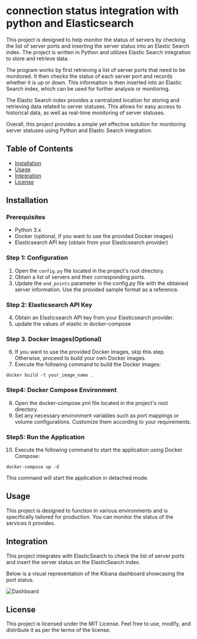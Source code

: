 # connection status integration with python and Elasticsearch

This project is designed to help monitor the status of servers by checking the list of server ports and inserting the server status into an Elastic Search index. The project is written in Python and utilizes Elastic Search integration to store and retrieve data.

The program works by first retrieving a list of server ports that need to be monitored. It then checks the status of each server port and records whether it is up or down. This information is then inserted into an Elastic Search index, which can be used for further analysis or monitoring.

The Elastic Search index provides a centralized location for storing and retrieving data related to server statuses. This allows for easy access to historical data, as well as real-time monitoring of server statuses.

Overall, this project provides a simple yet effective solution for monitoring server statuses using Python and Elastic Search integration.

## Table of Contents

- [Installation](#installation)
- [Usage](#usage)
- [Integration](#integration)
- [License](#license)

## Installation

### Prerequisites

- Python 3.x
- Docker (optional, if you want to use the provided Docker images)
- Elasticsearch API key (obtain from your Elasticsearch provider)

### Step 1: Configuration

1. Open the `config.py` file located in the project's root directory.
2. Obtain a list of  servers and their corresponding ports.
3. Update the `end_points` parameter in the config.py file with the obtained server information. Use the provided sample format as a reference.

### Step 2: Elasticsearch API Key

4. Obtain an Elasticsearch API key from your Elasticsearch provider.
5. update the values of elastic in docker-compose

### Step 3. Docker Images(Optional)

6. If you want to use the provided Docker images, skip this step. Otherwise, proceed to build your own Docker images.
7. Execute the following command to build the Docker images:

```
docker build -t your_image_name .
```

### Step4: Docker Compose Environment

8. Open the docker-compose.yml file located in the project's root directory.
9. Set any necessary environment variables such as port mappings or volume configurations. Customize them according to your requirements.

### Step5: Run the Application

10. Execute the following command to start the application using Docker Compose:

```
docker-compose up -d

```

This command will start the application in detached mode.

## Usage

This project is designed to function in various environments and is specifically tailored for production. You can monitor the status of the services it provides.

## Integration

This project integrates with ElasticSearch to check the list of server ports and insert the server status on the ElasticSearch index.

Below is a visual representation of the Kibana dashboard showcasing the port status.

![Dashboard](https://s8.uupload.ir/files/photo_2023-05-26_17-05-16_lwt7.png)


## License

This project is licensed under the MIT License. Feel free to use, modify, and distribute it as per the terms of the license.
